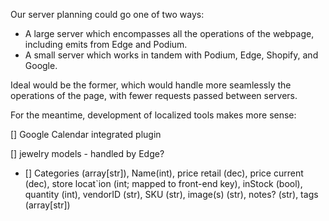 Our server planning could go one of two ways:

- A large server which encompasses all the operations of the webpage, including emits from Edge and Podium.
- A small server which works in tandem with Podium, Edge, Shopify, and Google.

Ideal would be the former, which would handle more seamlessly the operations of the page, with fewer requests passed between servers.

For the meantime, development of localized tools makes more sense:

<!-- NOTE The calendar integration would be a scheduling widget that prevents bookings during filled slots and which sync with the Portsches @gmail account. -->
<!-- Google handles much of the appointmnet scheduling. For example, when booking a flight or a ticket for eventBrite, google adds it automatically to your calendar. Therefore, all we need is to assosciate the Portsche's email in every request. -->
[] Google Calendar integrated plugin

<!-- NOTE Models for jewelry should reflect their data structure in the Edge Invetory system to allow for future scaling -->
[] jewelry models - handled by Edge?

- [] Categories (array[str]), Name(int), price retail (dec), price current (dec), store locat`ion (int; mapped to front-end key), inStock (bool), quantity (int), vendorID (str), SKU (str), image(s) (str), notes? (str), tags (array[str])
